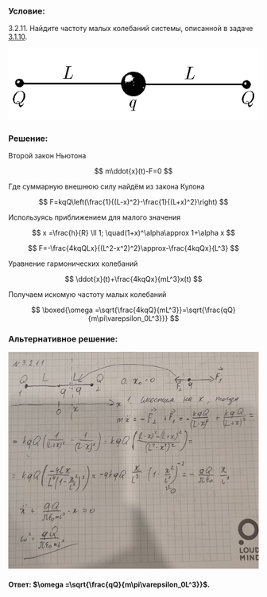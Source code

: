 ###  Условие:

$3.2.11.$ Найдите частоту малых колебаний системы, описанной в задаче [3.1.10](/ru/3.1.10).

![К задаче $3.1.10$|613x177, 45%](../../img/3.2.11/3.1.10.png)

###  Решение:

Второй закон Ньютона

$$
m\ddot{x}(t)-F=0
$$

Где суммарную внешнюю силу найдём из закона Кулона

$$
F=kqQ\left(\frac{1}{(L-x)^2}-\frac{1}{(L+x)^2}\right)
$$

Используясь приближением для малого значения

$$
x =\frac{h}{R} \ll 1; \quad(1+x)^\alpha\approx 1+\alpha x
$$

$$
F=-\frac{4kqQLx}{(L^2-x^2)^2}\approx-\frac{4kqQx}{L^3}
$$

Уравнение гармонических колебаний

$$
\ddot{x}(t)+\frac{4kqQx}{mL^3}x(t)
$$

Получаем искомую частоту малых колебаний

$$
\boxed{\omega =\sqrt{\frac{4kqQ}{mL^3}}=\sqrt{\frac{qQ}{m\pi\varepsilon_0L^3}}}
$$

###  Альтернативное решение:

![|803x694, 67%](../../img/3.2.11/01.jpg)

#### Ответ: $\omega =\sqrt{\frac{qQ}{m\pi\varepsilon_0L^3}}$.
